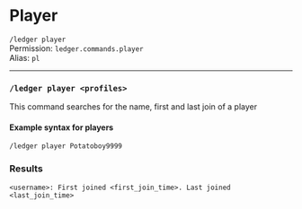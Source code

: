 # Player
`/ledger player`  
Permission: `ledger.commands.player`  
Alias: `pl`

---

### `/ledger player <profiles>`
This command searches for the name, first and last join of a player

#### Example syntax for players

`/ledger player Potatoboy9999`

### Results

`<username>: First joined <first_join_time>. Last joined <last_join_time>`
